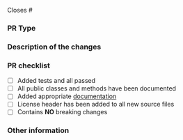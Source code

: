 <!-- Review contributing guidelines before creating PRs -->
<!-- https://github.com/microsoftgraph/microsoft-graph-toolkit/blob/master/CONTRIBUTING.md -->

Closes # <!-- REQUIRED: Add the issue number (ex: #12) so the issue is automatically closed when PR is merged -->

### PR Type
<!-- Please uncomment one ore more that apply to this PR -->

<!-- - Bugfix -->
<!-- - Feature -->
<!-- - Code style update (formatting) -->
<!-- - Refactoring (no functional changes, no api changes) -->
<!-- - Build or CI related changes -->
<!-- - Documentation content changes -->
<!-- - Other... Please describe: -->

### Description of the changes

### PR checklist
- [ ] Added tests and all passed
- [ ] All public classes and methods have been documented
- [ ] Added appropriate [documentation](https://github.com/microsoftgraph/microsoft-graph-docs/tree/master/concepts/toolkit)
- [ ] License header has been added to all new source files
- [ ] Contains **NO** breaking changes

### Other information
<!-- If this PR contains a breaking change, please describe the impact and migration path for existing applications below. 
     Please note that breaking changes are likely to be rejected -->
